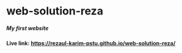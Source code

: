# web-solution-reza
##### My first website
#### Live link: https://rezaul-karim-pstu.github.io/web-solution-reza/

